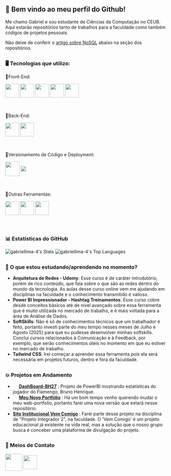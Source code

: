 ## 👋 Bem vindo ao meu perfil do Github!

Me chamo Gabriel e sou estudante de Ciências da Computação no CEUB.
<br/>
Aqui estarão repositórios tanto de trabalhos para a faculdade como também códigos de projetos pessoais.
<br/>

Não deixe de conferir o [artigo sobre NoSQL](https://github.com/gabriellima-4/Banco-de-Dados-NoSQL) abaixo na seção dos repositórios.

<h2></h2>

### 🖥️ Tecnologias que utilizo:

🔸Front-End:
<div>
  <img align="center" width=43 height=43 src="https://cdn.jsdelivr.net/gh/devicons/devicon@latest/icons/html5/html5-original.svg" />
  <img align="center" width=43 height=43 src="https://cdn.jsdelivr.net/gh/devicons/devicon@latest/icons/css3/css3-original.svg" />
  <img align="center" width=43 height=43 src="https://cdn.jsdelivr.net/gh/devicons/devicon@latest/icons/javascript/javascript-original.svg" />
  <img align="center" width=43 height=43 src="https://cdn.jsdelivr.net/gh/devicons/devicon@latest/icons/react/react-original.svg" />
  <img align="center" width=43 height=43 src="https://cdn.jsdelivr.net/gh/devicons/devicon@latest/icons/reactrouter/reactrouter-original-wordmark.svg" />
</div>

<br/>
<br/>

🔸Back-End:
<div>
  <img align="center" width=43 height=43 src="https://cdn.jsdelivr.net/gh/devicons/devicon@latest/icons/python/python-original.svg" />
  <img align="center" width=43 height=43 src="https://cdn.jsdelivr.net/gh/devicons/devicon@latest/icons/go/go-original-wordmark.svg" />
</div>

<br/>
<br/>

🔸Versionamento de Código e Deployment:
<div>
  <img align="center" width=45 height=45 src="https://cdn.jsdelivr.net/gh/devicons/devicon@latest/icons/git/git-plain-wordmark.svg" />
  <img align="center" src="https://img.shields.io/badge/Vercel-000000?style=for-the-badge&logo=vercel&logoColor=white">
</div>

<br/>
<br/>

🔸Outras Ferramentas:
<div>
  <img align="center" width=43 height=43 src="https://cdn.jsdelivr.net/gh/devicons/devicon@latest/icons/figma/figma-original.svg" />
  <img align="center" width=43 height=43 src="https://img.icons8.com/?size=100&id=3sGOUDo9nJ4k&format=png&color=000000" />
  <img align="center" width=43 height=43 src="https://cdn.jsdelivr.net/gh/devicons/devicon@latest/icons/npm/npm-original-wordmark.svg">
</div>

<br/>
<br/>
<h2></h2>

### 📊 Estatísticas do GitHub

![gabriellima-4's Stats](https://github-readme-stats.vercel.app/api?username=gabriellima-4&theme=nord&show_icons=true&hide_border=true&count_private=true)
![gabriellima-4's Top Languages](https://github-readme-stats.vercel.app/api/top-langs/?username=gabriellima-4&theme=nord&show_icons=true&hide_border=true&layout=compact)

<h2></h2>

### 🧐 O que estou estudando/aprendendo no momento?
- **Arquitetura de Redes - Udemy**: Esse curso é de caráter introdutório, porém de rico conteúdo, que fala sobre o que são as redes dentro do mundo da tecnologia. As aulas desse curso online vem me ajudando em disciplinas na faculdade e o conhecimento transmitido é valioso.
- **Power BI Impressionador - Hashtag Treinamentos**: Esse curso cobre desde conceitos básicos até de nível avançado sobre essa ferramenta que é muito utilizada no mercado de trabalho, e é mais voltada para a área de Análise de Dados.
- **SoftSkills**: Não é só de conhecimentos técnicos que um trabalhador é feito, portanto investi parte do meu tempo nesses meses de Julho e Agosto (2025) para que eu pudesse desenvolver minhas softskills. Concluí cursos relacionados à Comunicação e à Feedback, por exemplo, que serão conhecimentos úteis no momento em que eu estiver no mercado de trabalho.
- **Tailwind CSS**: Irei começar a aprender essa ferramenta pois ela será necessária em projetos futuros, dentro e fora da faculdade.


<h2></h2>

### 💥 Projetos em Andamento
- <img src="https://img.icons8.com/?size=100&id=59&format=png&color=FFFFFF" width="15"> **[DashBoard-BH27](https://github.com/gabriellima-4/Dashboard-BH27)** : Projeto de PowerBI mostrando estatísticas do jogador do Flamengo, Bruno Henrique.
- <img src="https://img.icons8.com/?size=100&id=Gv7SjgKu0lV7&format=png&color=FFFFFF" width="15"> **[Meu Novo Portfólio](https://github.com/gabriellima-4/novo-portfolio)** : Há um bom tempo venho querendo mudar o meu web-portfolio, portanto farei uma nova versão que estará nesse repositório.
- **[Site Institucional Vem Comigo](https://github.com/Vem-Comigo)** : Farei parte desse projeto na disciplina de "Projeto Integrador 2", na faculdade. O 'Vem Comigo' é um projeto educacional já existente na vida real, mas a solução que o nosso grupo busca é conceber uma plataforma de divulgação do projeto.

<h2></h2>

### 📮 Meios de Contato
<div>
  <a href="https://instagram.com/lima_0g" target="_blank"><img width="53" height="53" align="center" src="https://img.icons8.com/?size=100&id=Xy10Jcu1L2Su&format=png&color=000000"></a>
  <a href="https://www.linkedin.com/in/gabriel-de-medeiros-lima" target="_blank"><img width="43" height="43" align="center" src="https://cdn.jsdelivr.net/gh/devicons/devicon@latest/icons/linkedin/linkedin-original.svg"></a>
</div>
